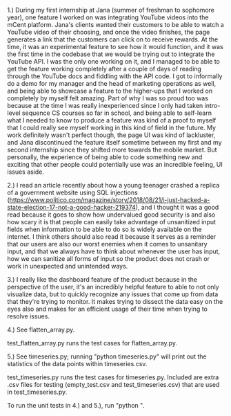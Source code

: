 1.) During my first internship at Jana (summer of freshman to sophomore year), one feature I worked on was integrating YouTube videos into the mCent platform. Jana's clients
wanted their customers to be able to watch a YouTube video of their choosing, and once the video finishes, the page generates a link that the customers can click on to receive rewards. At the time,
it was an experimental feature to see how it would function, and it was the first time in the codebase that we would be trying out to integrate the YouTube API. I was the only one working on it,
and I managed to be able to get the feature working completely after a couple of days of reading through the YouTube docs and fiddling with the API code. I got to informally do a demo for my manager 
and the head of marketing operations as well, and being able to showcase a feature to the higher-ups that I worked on completely by myself felt amazing. Part of why I was so proud too was because
at the time I was really inexperienced since I only had taken intro-level sequence CS courses so far in school, and being able to self-learn what I needed to know to produce a feature was kind of a 
proof to myself that I could really see myself working in this kind of field in the future. My work definitely wasn't perfect though, the page UI was kind of lackluster, and
Jana discontinued the feature itself sometime between my first and my second internship since they shifted more towards the mobile market. But personally, the experience of being able to code something 
new and exciting that other people could potentially use was an incredible feeling, UI issues aside.

2.) I read an article recently about how a young teenager crashed a replica of a government website using SQL injections (https://www.politico.com/magazine/story/2018/08/21/i-just-hacked-a-state-election-17-not-a-good-hacker-219374),
and I thought it was a good read because it goes to show how undervalued good security is and also how scary it is that people can easily take advantage of unsanitized input fields when information to be able to do so is widely
available on the internet. I think others should also read it because it serves as a reminder that our users are also our worst enemies when it comes to unsanitary input, and that we always have to
think about whenever the user has input, how we can sanitize all forms of input so the product does not crash or work in unexpected and unintended ways.

3.) I really like the dashboard feature of the product because in the perspective of the user, it's an incredibly helpful feature to able to not only visualize data, but to quickly recognize
any issues that come up from data that they're trying to monitor. It makes trying to dissect the data easy on the eyes also and makes for an efficient usage of their time when trying
to resolve issues.

4.) See flatten_array.py.

test_flatten_array.py runs the test cases for flatten_array.py.

5.) See timeseries.py; running "python timeseries.py" will print out the statistics of the data points within timeseries.csv.

test_timeseries.py runs the test cases for timeseries.py. Included are extra .csv files for testing (empty_test.csv and test_timeseries.csv) that are used in test_timeseries.py.

To run the unit tests in 4.) and 5.), run "python <name of unittest file>".